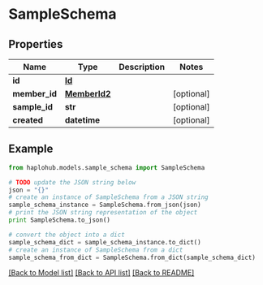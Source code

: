 # SampleSchema


## Properties
Name | Type | Description | Notes
------------ | ------------- | ------------- | -------------
**id** | [**Id**](Id.md) |  | 
**member_id** | [**MemberId2**](MemberId2.md) |  | [optional] 
**sample_id** | **str** |  | [optional] 
**created** | **datetime** |  | [optional] 

## Example

```python
from haplohub.models.sample_schema import SampleSchema

# TODO update the JSON string below
json = "{}"
# create an instance of SampleSchema from a JSON string
sample_schema_instance = SampleSchema.from_json(json)
# print the JSON string representation of the object
print SampleSchema.to_json()

# convert the object into a dict
sample_schema_dict = sample_schema_instance.to_dict()
# create an instance of SampleSchema from a dict
sample_schema_from_dict = SampleSchema.from_dict(sample_schema_dict)
```
[[Back to Model list]](../README.md#documentation-for-models) [[Back to API list]](../README.md#documentation-for-api-endpoints) [[Back to README]](../README.md)


